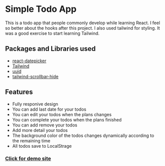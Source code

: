 # Simple Todo App

This is a todo app that people commonly develop while learning React. I feel so better about the hooks after this project. I also used tailwind for styling. It was a good exercise to start learning Tailwind.

##  Packages and Libraries used

 - [react-datepicker](https://www.npmjs.com/package/react-datepicker)
 - [Tailwind](https://tailwindcss.com/)
 - [uuid](https://www.npmjs.com/package/uuid)
 - [tailwind-scrollbar-hide](https://www.npmjs.com/package/tailwind-scrollbar-hide)


## Features

 - Fully responive design
 - You can add last date for your todos
 - You can edit your todos when the plans changes
 - You can complete your todos when the plans finished
 - You can add remove your todos
 - Add more detail your todos
 - The background color of the todos changes dynamically according to the remaining time
 - All todos save to LocalStrage

###  [Click for demo site](google.com)
